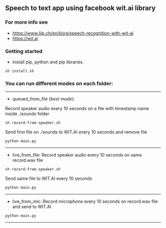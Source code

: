 ## Speech to text app using facebook wit.ai library
### For more info see
- https://www.liip.ch/en/blog/speech-recognition-with-wit-ai
- https://wit.ai

### Getting started
- Install pip, python and pip libraries
```
sh install.sh
```
### You can run different modes on each folder:
------
- queued_from_file (*best mode*):

Record speaker audio every 10 seconds on a file with timestamp name inside ./sounds folder
```
sh record-from-speaker.sh
```
Send first file on ./sounds to WIT.AI every 10 seconds and remove file
```
python main.py
```
------
- live_from_file:
Record speaker audio every 10 seconds on same record.wav file
```
sh record-from-speaker.sh
```
Send same file to WIT.AI every 10 seconds
```
python main.py
```
------
- live_from_mic:
Record microphone every 10 seconds on record.wav file and send to WIT.AI
```
python main.py
```
------
